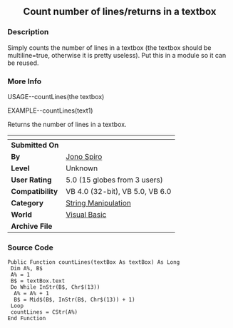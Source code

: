 ﻿<div align="center">

## Count number of lines/returns in a textbox


</div>

### Description

Simply counts the number of lines in a textbox (the textbox should be multiline=true, otherwise it is pretty useless). Put this in a module so it can be reused.
 
### More Info
 
USAGE--countLines(the textbox)

EXAMPLE--countLines(text1)

Returns the number of lines in a textbox.


<span>             |<span>
---                |---
**Submitted On**   |
**By**             |[Jono Spiro](https://github.com/Planet-Source-Code/PSCIndex/blob/master/ByAuthor/jono-spiro.md)
**Level**          |Unknown
**User Rating**    |5.0 (15 globes from 3 users)
**Compatibility**  |VB 4\.0 \(32\-bit\), VB 5\.0, VB 6\.0
**Category**       |[String Manipulation](https://github.com/Planet-Source-Code/PSCIndex/blob/master/ByCategory/string-manipulation__1-5.md)
**World**          |[Visual Basic](https://github.com/Planet-Source-Code/PSCIndex/blob/master/ByWorld/visual-basic.md)
**Archive File**   |[](https://github.com/Planet-Source-Code/jono-spiro-count-number-of-lines-returns-in-a-textbox__1-1890/archive/master.zip)





### Source Code

```
Public Function countLines(textBox As textBox) As Long
 Dim A%, B$
 A% = 1
 B$ = textBox.text
 Do While InStr(B$, Chr$(13))
  A% = A% + 1
  B$ = Mid$(B$, InStr(B$, Chr$(13)) + 1)
 Loop
 countLines = CStr(A%)
End Function
```

